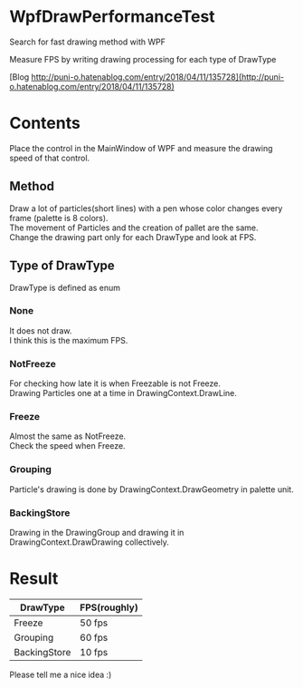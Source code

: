 # WpfDrawPerformanceTest
Search for fast drawing method with WPF

Measure FPS by writing drawing processing for each type of DrawType

[Blog http://puni-o.hatenablog.com/entry/2018/04/11/135728](http://puni-o.hatenablog.com/entry/2018/04/11/135728)

# Contents

Place the control in the MainWindow of WPF and measure the drawing speed of that control.


## Method

Draw a lot of particles(short lines) with a pen whose color changes every frame (palette is 8 colors).  
The movement of Particles and the creation of pallet are the same.  
Change the drawing part only for each DrawType and look at FPS.

## Type of DrawType

DrawType is defined as enum

### None

It does not draw.  
I think this is the maximum FPS.

### NotFreeze

For checking how late it is when Freezable is not Freeze.  
Drawing Particles one at a time in DrawingContext.DrawLine.

### Freeze

Almost the same as NotFreeze.  
Check the speed when Freeze.

### Grouping

Particle's drawing is done by DrawingContext.DrawGeometry in palette unit.

### BackingStore

Drawing in the DrawingGroup and drawing it in DrawingContext.DrawDrawing collectively.

# Result

| DrawType | FPS(roughly) |
---- | ----
| Freeze | 50 fps |
| Grouping | 60 fps |
| BackingStore | 10 fps |



Please tell me a nice idea :)